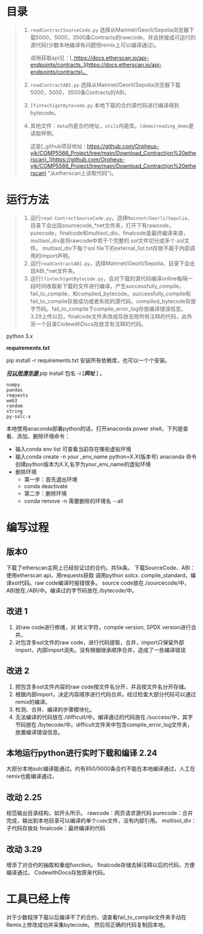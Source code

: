 # 目录
> 1. `readContractSourceCode.py` 选择从Mainnet/Georli/Sepolia浏览器下载5000，5000，3500条Contracts的rawcode，并且拼接成可运行的源代码(少数本地编译有问题但remix上可以编译通过)。
>    
>    调用获取api见：[_https://docs.etherscan.io/api-endpoints/contracts_](https://docs.etherscan.io/api-endpoints/contracts)。
>    
> 3. `readContractABI.py`  选择从Mainnet/Georli/Sepolia浏览器下载5000，5000，3500条Contracts的ABI。
> 4. `[fintech]getBytecode.py` 本地下载的合约源代码进行编译得到bytecode。
> 5. 其他文件：`data`内是合约地址，`utils`内是库。`[demo]reading_demo`是读取样例。
>    
>    这是[_github项目地址 : https://github.com/Orpheus-yjk/COMP5566_Project/tree/main/Download_Contract(on%20etherscan)_](https://github.com/Orpheus-yjk/COMP5566_Project/tree/main/Download_Contract(on%20etherscan) "从etherscan上读取代码")。
> 

# 运行方法
> 1. 运行`read-ContractSourceCode.py`，选择`Mainnet/Georli/Sepolia`，目录下会出现sourcecode\_*net文件夹，打开下有rawcode，purecode，finalcode和multisol_div。finalcode是最终编译来源，multisol_div是将rawcode中若干个完整的.sol文件切分成多个.sol文件。 multisol_div下每个sol file下的external_list.txt存放不属于内部调用的import声明。
> 2. 运行`readContractABI.py`，选择Mainnet/Georli/Sepolia，目录下会出现ABI\_*net文件夹。
> 3. 运行`[fintech]getBytecode.py`，会对下载的源代码编译online每隔一段时间收取新下载的文件进行编译。产生successfully_compile，fail_to_compile，和compiled_bytecode。successfully_compile和fail_to_compile存放成功或者失败的源代码，compiled_bytecode存放字节码。fail_to_compile下compile_error_log存放编译错误信息。
> 3.29上传以后，finalcode文件夹改成存放去除所有注释的代码，此外另一个目录CodewithDocs存放含有注释的代码。

python 3.x

**_requirements.txt_**   

pip install -r requirements.txt 安装所有依赖库，也可以一个个安装。

[**_可以用清华源_** ](https://pypi.tuna.tsinghua.edu.cn/simple "https://pypi.tuna.tsinghua.edu.cn/simple") pip install 包名 -i [**_网址_** ] 。
```
numpy
pandas
requests
web3
random
string
py-solc-x
```
本地使用anaconda部署python的话，打开anaconda power shell，下列是查看、添加、删除环境命令：

- 输入conda env list 可查看当前存在哪些虚拟环境
- 输入conda create -n your _env_name python=X.X(版本号) anaconda 命令创建python版本为X.X,名字为your_env_name的虚拟环境
- 删除环境
  - 第一步：首先退出环境
  - conda deactivate
  - 第二步：删除环境
  - conda remove -n  需要删除的环境名 --all


# 编写过程
## 版本0
下载了etherscan主网上已经验证过的合约。共5k条。
下载SourceCode、ABI：使用etherscan api，用requests获取
调用python solcx. compile_standard，编译sol代码。raw code编译时报错很多。
source code放在./sourcecode/中，ABI放在./ABI/中。编译过的字节码放在./bytecode/中。

## 改进 1
1. 对raw code进行修缮，对 转义字符，compile version, SPDX version进行合并。
2. 对包含多sol文件的raw code，进行代码提取，合并，import只保留外部import，内部import消失。没有根据继承顺序合并，造成了一些编译错误


## 改进 2

1. 把包含多sol文件内容的raw code按文件名分开，并且按文件名分开存储。
2. 根据内部import，决定内容顺序进行代码合并。经过检查大部分代码可以通过remix的编译。
3. 检测、合并、编译的步骤模块化。
4. 无法编译的代码放在./difficult/中。编译通过的代码放在./success/中，其字节码放在./bytecode/中。difficult文件夹中包含compile_error_log文件夹，放置编译错误信息。

## 本地运行python进行实时下载和编译  2.24
大部分本地solc编译能通过。约有850/5000条合约不能在本地编译通过，人工在remix也能编译通过。

## 改动 2.25

规范输出目录结构，如开头所示。
rawcode：网页请求源代码
purecode：合并完成，输出到本地目录可以编译的单个`code`文件，没有内部引用。
multisol_div：子代码存放处
finalcode：最终编译的代码

## 改动 3.29
增添了对合约的抽取和重组function。
finalcode存储去掉注释以后的代码，方便编译通过。
CodewithDocs存放原来代码。


# 工具已经上传
对于少数程序下载以后编译不了的合约，请查看fail_to_compile文件夹手动在Remix上修改成功并采集bytecode。
然后将正确的代码复制回本地。






